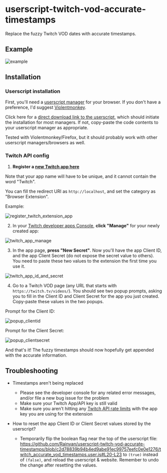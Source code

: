 # userscript-twitch-vod-accurate-timestamps
Replace the fuzzy Twitch VOD dates with accurate timestamps.

## Example

![example](https://github.com/Rainyan/userscript-twitch-vod-accurate-timestamps/assets/6595066/59835c57-7119-425f-a922-c1cc667f07e3)

## Installation

### Userscript installation

First, you'll need a [userscript manager](https://en.wikipedia.org/wiki/Userscript_manager) for your browser. If you don't have a preference, I'd suggest [Violentmonkey](https://violentmonkey.github.io/).

Click here for a [direct download link to the userscript](https://github.com/Rainyan/userscript-twitch-vod-accurate-timestamps/raw/main/twitch_accurate_vod_timestamps.user.js), which should initiate the installation for most managers. If not, copy-paste the code contents to your userscript manager as appropriate.

Tested with Violentmonkey/Firefox, but it should probably work with other userscript managers/browsers as well.

### Twitch API config

1) **Register a [new Twitch app here](https://dev.twitch.tv/console/apps/create)**

Note that your app name will have to be unique, and it cannot contain the word "Twitch".

You can fill the redirect URI as `http://localhost`, and set the category as "Browser Extension".

Example:

![register_twitch_extension_app](https://github.com/Rainyan/userscript-twitch-vod-accurate-timestamps/assets/6595066/dbee8816-7aaf-45ce-98b1-9845d998b6d9)


2) In your [Twitch developer apps Console](https://dev.twitch.tv/console/apps), **click "Manage"** for your newly created app:

![twitch_app_manage](https://github.com/Rainyan/userscript-twitch-vod-accurate-timestamps/assets/6595066/8bc44a93-8cfa-42d0-8351-d921a034aae7)


3) In the app page, **press "New Secret"**. Now you'll have the app Client ID, and the app Client Secret (do not expose the secret value to others). You need to paste these two values to the extension the first time you use it.

![twitch_app_id_and_secret](https://github.com/Rainyan/userscript-twitch-vod-accurate-timestamps/assets/6595066/280ac88d-8045-4807-8be8-d596cf2f29b4)

4) Go to a Twitch VOD page (any URL that starts with `https://twitch.tv/videos/`). You should see two popup prompts, asking you to fill in the Client ID and Client Secret for the app you just created. Copy-paste these values in the two popups.

Prompt for the Client ID:

![popup_clientid](https://github.com/Rainyan/userscript-twitch-vod-accurate-timestamps/assets/6595066/df0629c7-1f56-43a2-b239-51e61ed1446f)

Prompt for the Client Secret:

![popup_clientsecret](https://github.com/Rainyan/userscript-twitch-vod-accurate-timestamps/assets/6595066/9da7892a-4311-4be5-8107-b93606f4c0fa)

And that's it! The fuzzy timestamps should now hopefully get appended with the accurate information.

## Troubleshooting
* Timestamps aren't being replaced
  * Please see the developer console for any related error messages, and/or file a new bug issue for the problem
  * Make sure your Twitch App/API key is still valid
  * Make sure you aren't hitting any [Twitch API rate limits](https://dev.twitch.tv/docs/api/guide/#twitch-rate-limits) with the app key you are using for the extension

* How to reset the app Client ID or Client Secret values stored by the userscript?
  * Temporarily flip the boolean flag near the top of the userscript file:
    https://github.com/Rainyan/userscript-twitch-vod-accurate-timestamps/blob/c2d78839b94b4ed9abe91ec99757eefc0e0e1276/twitch_accurate_vod_timestamps.user.js#L20-L23
    to `(true)` instead of `(false)`, and reload the userscript & website. Remember to undo the change after resetting the values.

